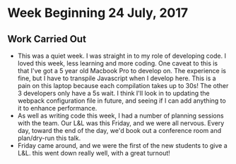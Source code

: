 # Week Beginning 24 July, 2017

## Work Carried Out
* This was a quiet week. I was straight in to my role of developing code. I loved this week, less learning and more coding. One caveat to this is that I've got a 5 year old Macbook Pro to develop on. The experience is fine, but I have to transpile Javascript when I develop here. This is a pain on this laptop because each compilation takes up to 30s! The other 3 developers only have a 5s wait. I think I'll look in to updating the webpack configuration file in future, and seeing if I can add anything to it to enhance performance.
* As well as writing code this week, I had a number of planning sessions with the team. Our L&L was this Friday, and we were all nervous. Every day, toward the end of the day, we'd book out a conference room and plan/dry-run this talk.
* Friday came around, and we were the first of the new students to give a L&L. this went down really well, with a great turnout!
